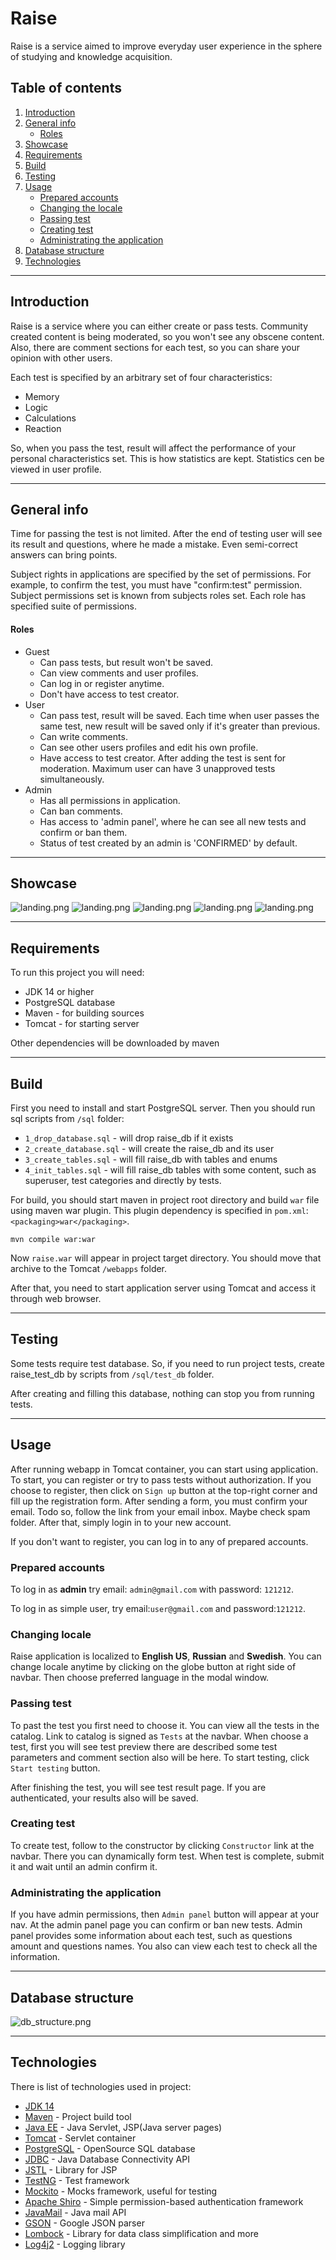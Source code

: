 # Raise

Raise is a service aimed to improve everyday user experience in the sphere of studying and
knowledge acquisition.

## Table of contents
1. [Introduction](#Introduction)
2. [General info](#General-info)
    - [Roles](#Roles)
3. [Showcase](#Showcase)
4. [Requirements](#Requirements)
5. [Build](#Build)
6. [Testing](#Testing)
7. [Usage](#Usage)
    - [Prepared accounts](#Prepared-accounts)
    - [Changing the locale](#Changing-locale)
    - [Passing test](#Passing-test)
    - [Creating test](#Creating-test)
    - [Administrating the application](#Administrating-the-application)
7. [Database structure](#Database-structure)
7. [Technologies](#Technologies)
___
## Introduction
Raise is a service where you can either create or pass tests. Community created content
is being moderated, so you won't see any obscene content. Also, there are comment
sections for each test, so you can share your opinion with other users.

Each test is specified by an arbitrary set of four characteristics:
- Memory
- Logic
- Calculations
- Reaction

So, when you pass the test, result will affect the performance of your personal
characteristics set. This is how statistics are kept. Statistics cen be viewed in 
user profile.

___

## General info

Time for passing the test is not limited. After the end of testing user will see its result and 
questions, where he made a mistake. Even semi-correct answers can bring points.

Subject rights in applications are specified by the set of permissions. For example, 
to confirm the test, you must have "confirm:test" permission. Subject permissions set
is known from subjects roles set. Each role has specified suite of permissions. 

#### Roles
- Guest 
    - Can pass tests, but result won't be saved. 
    - Can view comments and user profiles.
    - Can log in or register anytime. 
    - Don't have access to test creator.
- User 
    - Сan pass test, result will be saved. Each time when user passes the same test, 
  new result will be saved only if it's greater than previous. 
    - Сan write comments. 
    - Сan see other users profiles and edit his own profile. 
    - Have access to test creator. After adding the test is sent for moderation. Maximum user can have 3 unapproved
  tests simultaneously.
- Admin 
  - Has all permissions in application.
  - Can ban comments.
  - Has access to 'admin panel', where he can
    see all new tests and confirm or ban them. 
  - Status of test created by an admin
    is 'CONFIRMED' by default.
    
___
## Showcase

![landing.png](readme/admin-sm.png)
![landing.png](readme/landing-sm.png)
![landing.png](readme/catalog-sm.png)
![landing.png](readme/profile-sm.png)
![landing.png](readme/creator-sm.png)

___
## Requirements

To run this project you will need:
- JDK 14 or higher
- PostgreSQL database
- Maven - for building sources
- Tomcat - for starting server

Other dependencies will be downloaded by maven
___
## Build

First you need to install and start PostgreSQL server. Then you should run sql scripts
from `/sql` folder:
- `1_drop_database.sql` - will drop raise_db if it exists
- `2_create_database.sql` - will create the raise_db and its user
- `3_create_tables.sql` - will fill raise_db with tables and enums
- `4_init_tables.sql` - will fill raise_db tables with some content, such as superuser,
  test categories and directly by tests.

For build, you should start maven in project root directory and build `war` file 
using maven war plugin. This plugin dependency is specified in `pom.xml`: `<packaging>war</packaging>`.

`mvn compile war:war
`

Now `raise.war` will appear in project target directory. You should move that
archive to the Tomcat `/webapps` folder.

After that, you need to start application server using Tomcat and access it through
web browser.
___
## Testing

Some tests require test database. So, if you need to run project tests, create
raise_test_db by scripts from `/sql/test_db` folder.

After creating and filling this database, nothing can stop you from running tests.

___
## Usage
After running webapp in Tomcat container, you can start using application. 
To start, you can register or try to pass tests without authorization. If you choose
to register, then click on `Sign up` button at the top-right corner and fill up the
registration form. After sending a form, you must confirm your email. Todo so, follow
the link from your email inbox. Maybe check spam folder. After that, simply login in 
to your new account.

If you don't want to register, you can log in to any of prepared accounts. 

### Prepared accounts
To log in 
as **admin** try email: `admin@gmail.com` with password: `121212`.

To log in as simple user, 
try email:`user@gmail.com` and password:`121212`.

### Changing locale
Raise application is localized to **English US**, **Russian** and **Swedish**. You can 
change locale anytime by clicking on the globe button at right side of navbar. Then choose 
preferred language in the modal window.

### Passing test
To past the test you first need to choose it. You can view all the tests in the catalog.
Link to catalog is signed as `Tests` at the navbar. When choose a test, 
first you will see test preview there are described some test parameters and comment 
section also will be here. To start testing, click `Start testing` button.

After finishing the test, you will see test result page. If you are authenticated, your
results also will be saved.

### Creating test
To create test, follow to the constructor by clicking `Constructor` link at the navbar.
There you can dynamically form test. When test is complete, submit it and wait until 
an admin confirm it.

### Administrating the application
If you have admin permissions, then `Admin panel` button will appear at your nav. At the
admin panel page you can confirm or ban new tests. Admin panel provides some information
about each test, such as questions amount and questions names. 
You also can view each test to check all the information.



___
## Database structure
![db_structure.png](readme/db_structure.png)
___
## Technologies

There is list of technologies used in project:
- [JDK 14](https://www.oracle.com/java/technologies/javase/jdk14-archive-downloads.html)
- [Maven](https://maven.apache.org/) - Project build tool
- [Java EE](https://www.oracle.com/java/technologies/java-ee-glance.html) - Java Servlet, JSP(Java server pages)
- [Tomcat](http://tomcat.apache.org/) - Servlet container
- [PostgreSQL](https://www.postgresql.org/) - OpenSource SQL database
- [JDBC](https://docs.oracle.com/javase/8/docs/technotes/guides/jdbc/) - Java Database Connectivity API
- [JSTL](https://docs.oracle.com/javaee/5/tutorial/doc/bnake.html) - Library for JSP
- [TestNG](https://testng.org/doc/) - Test framework
- [Mockito](https://site.mockito.org/) - Mocks framework, useful for testing
- [Apache Shiro](https://shiro.apache.org/) - Simple permission-based authentication framework
- [JavaMail](https://www.oracle.com/java/technologies/javamail.html) - Java mail API
- [GSON](https://www.oracle.com/java/technologies/javamail.html) - Google JSON parser
- [Lombock](https://projectlombok.org/) - Library for data class simplification and more
- [Log4j2](https://logging.apache.org/log4j/2.x/) - Logging library

